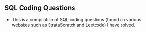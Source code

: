 ## SQL Coding Questions

- This is a compilation of SQL coding questions (found on various websites such as StrataScratch and Leetcode) I have solved.
